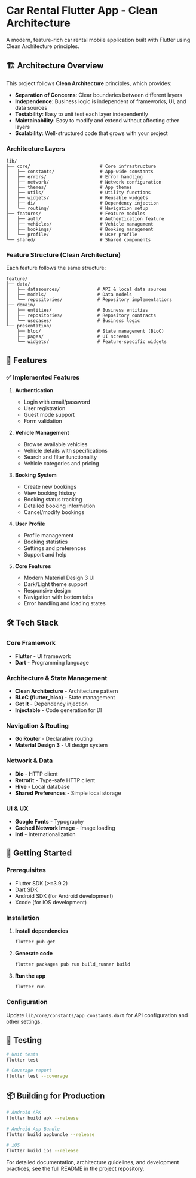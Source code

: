 # Car Rental Flutter App - Clean Architecture

A modern, feature-rich car rental mobile application built with Flutter using Clean Architecture principles.

## 🏗️ Architecture Overview

This project follows **Clean Architecture** principles, which provides:

- **Separation of Concerns**: Clear boundaries between different layers
- **Independence**: Business logic is independent of frameworks, UI, and data sources
- **Testability**: Easy to unit test each layer independently
- **Maintainability**: Easy to modify and extend without affecting other layers
- **Scalability**: Well-structured code that grows with your project

### Architecture Layers

```
lib/
├── core/                          # Core infrastructure
│   ├── constants/                 # App-wide constants
│   ├── errors/                    # Error handling
│   ├── network/                   # Network configuration
│   ├── themes/                    # App themes
│   ├── utils/                     # Utility functions
│   ├── widgets/                   # Reusable widgets
│   ├── di/                        # Dependency injection
│   └── routing/                   # Navigation setup
├── features/                      # Feature modules
│   ├── auth/                      # Authentication feature
│   ├── vehicles/                  # Vehicle management
│   ├── bookings/                  # Booking management
│   └── profile/                   # User profile
└── shared/                        # Shared components
```

### Feature Structure (Clean Architecture)

Each feature follows the same structure:

```
feature/
├── data/
│   ├── datasources/              # API & local data sources
│   ├── models/                   # Data models
│   └── repositories/             # Repository implementations
├── domain/
│   ├── entities/                 # Business entities
│   ├── repositories/             # Repository contracts
│   └── usecases/                 # Business logic
└── presentation/
    ├── bloc/                     # State management (BLoC)
    ├── pages/                    # UI screens
    └── widgets/                  # Feature-specific widgets
```

## 🚀 Features

### ✅ Implemented Features

1. **Authentication**
   - Login with email/password
   - User registration
   - Guest mode support
   - Form validation

2. **Vehicle Management**
   - Browse available vehicles
   - Vehicle details with specifications
   - Search and filter functionality
   - Vehicle categories and pricing

3. **Booking System**
   - Create new bookings
   - View booking history
   - Booking status tracking
   - Detailed booking information
   - Cancel/modify bookings

4. **User Profile**
   - Profile management
   - Booking statistics
   - Settings and preferences
   - Support and help

5. **Core Features**
   - Modern Material Design 3 UI
   - Dark/Light theme support
   - Responsive design
   - Navigation with bottom tabs
   - Error handling and loading states

## 🛠️ Tech Stack

### Core Framework
- **Flutter** - UI framework
- **Dart** - Programming language

### Architecture & State Management
- **Clean Architecture** - Architecture pattern
- **BLoC (flutter_bloc)** - State management
- **Get It** - Dependency injection
- **Injectable** - Code generation for DI

### Navigation & Routing
- **Go Router** - Declarative routing
- **Material Design 3** - UI design system

### Network & Data
- **Dio** - HTTP client
- **Retrofit** - Type-safe HTTP client
- **Hive** - Local database
- **Shared Preferences** - Simple local storage

### UI & UX
- **Google Fonts** - Typography
- **Cached Network Image** - Image loading
- **Intl** - Internationalization

## 🚀 Getting Started

### Prerequisites

- Flutter SDK (>=3.9.2)
- Dart SDK
- Android SDK (for Android development)
- Xcode (for iOS development)

### Installation

1. **Install dependencies**
   ```bash
   flutter pub get
   ```

2. **Generate code**
   ```bash
   flutter packages pub run build_runner build
   ```

3. **Run the app**
   ```bash
   flutter run
   ```

### Configuration

Update `lib/core/constants/app_constants.dart` for API configuration and other settings.

## 🧪 Testing

```bash
# Unit tests
flutter test

# Coverage report
flutter test --coverage
```

## 📦 Building for Production

```bash
# Android APK
flutter build apk --release

# Android App Bundle
flutter build appbundle --release

# iOS
flutter build ios --release
```

For detailed documentation, architecture guidelines, and development practices, see the full README in the project repository.
